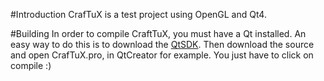 #Introduction
CrafTuX is a test project using OpenGL and Qt4.

#Building
In order to compile CraftTuX, you must have a Qt installed. An easy way to do this is to download the [QtSDK](http://qt.nokia.com/downloads/).
Then download the source and open CrafTuX.pro, in QtCreator for example. You just have to click on compile :)